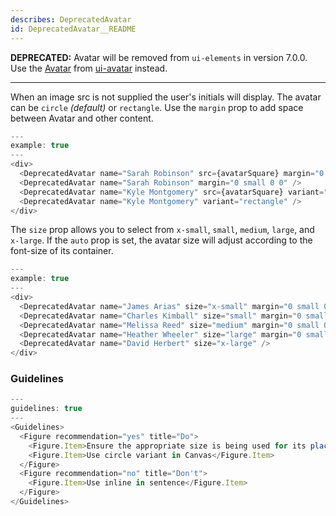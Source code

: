```yaml
---
describes: DeprecatedAvatar
id: DeprecatedAvatar__README
---
```


**DEPRECATED:** Avatar will be removed from `ui-elements` in version 7.0.0. Use the [Avatar](#Avatar) from [ui-avatar](#ui-avatar) instead.

***

When an image src is not supplied the user's initials will display. The avatar can be `circle` _(default)_ or `rectangle`. Use the `margin` prop to add space between Avatar and other content.

```js
---
example: true
---
<div>
  <DeprecatedAvatar name="Sarah Robinson" src={avatarSquare} margin="0 small 0 0" />
  <DeprecatedAvatar name="Sarah Robinson" margin="0 small 0 0" />
  <DeprecatedAvatar name="Kyle Montgomery" src={avatarSquare} variant="rectangle" margin="0 small 0 0" />
  <DeprecatedAvatar name="Kyle Montgomery" variant="rectangle" />
</div>
```

The `size` prop allows you to select from `x-small`, `small`, `medium`, `large`, and `x-large`. If the `auto` prop is set, the avatar size will adjust according to the font-size
of its container.

```js
---
example: true
---
<div>
  <DeprecatedAvatar name="James Arias" size="x-small" margin="0 small 0 0" />
  <DeprecatedAvatar name="Charles Kimball" size="small" margin="0 small 0 0" />
  <DeprecatedAvatar name="Melissa Reed" size="medium" margin="0 small 0 0" />
  <DeprecatedAvatar name="Heather Wheeler" size="large" margin="0 small 0 0" />
  <DeprecatedAvatar name="David Herbert" size="x-large" />
</div>
```
### Guidelines

```js
---
guidelines: true
---
<Guidelines>
  <Figure recommendation="yes" title="Do">
    <Figure.Item>Ensure the appropriate size is being used for its placement (in a table, stand-alone, etc…)</Figure.Item>
    <Figure.Item>Use circle variant in Canvas</Figure.Item>
  </Figure>
  <Figure recommendation="no" title="Don't">
    <Figure.Item>Use inline in sentence</Figure.Item>
  </Figure>
</Guidelines>
```

